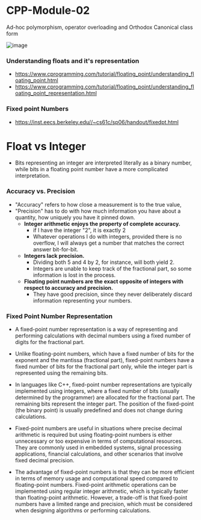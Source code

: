 # CPP-Module-02
Ad-hoc polymorphism, operator overloading and Orthodox Canonical class form

![image](https://github.com/izzypt/CPP-Module-02/assets/73948790/c10c073f-6d99-4733-bbba-a43553736055)


### Understanding floats and it's representation

- https://www.cprogramming.com/tutorial/floating_point/understanding_floating_point.html
- https://www.cprogramming.com/tutorial/floating_point/understanding_floating_point_representation.html

### Fixed point Numbers

- https://inst.eecs.berkeley.edu//~cs61c/sp06/handout/fixedpt.html


# Float vs Integer

- Bits representing an integer are interpreted literally as a binary number, while bits in a floating point number have a more complicated interpretation. 

### Accuracy vs. Precision

- "Accuracy" refers to how close a measurement is to the true value,
- "Precision" has to do with how much information you have about a quantity, how uniquely you have it pinned down.
  - **Integer arithmetic enjoys the property of complete accuracy.**
    - if I have the integer "2", it is exactly 2
    - Whatever operations I do with integers, provided there is no overflow, I will always get a number that matches the correct answer bit-for-bit. 
  - **Integers lack precision.**
    - Dividing both 5 and 4 by 2, for instance, will both yield 2.
    - Integers are unable to keep track of the fractional part, so some information is lost in the process.
  - **Floating point numbers are the exact opposite of integers with respect to accuracy and precision.**
    - They have good precision, since they never deliberately discard information representing your numbers.
   
### Fixed Point Number Representation

- A fixed-point number representation is a way of representing and performing calculations with decimal numbers using a fixed number of digits for the fractional part. 

- Unlike floating-point numbers, which have a fixed number of bits for the exponent and the mantissa (fractional part), fixed-point numbers have a fixed number of bits for the fractional part only, while the integer part is represented using the remaining bits.

- In languages like C++, fixed-point number representations are typically implemented using integers, where a fixed number of bits (usually determined by the programmer) are allocated for the fractional part. The remaining bits represent the integer part. The position of the fixed-point (the binary point) is usually predefined and does not change during calculations.

- Fixed-point numbers are useful in situations where precise decimal arithmetic is required but using floating-point numbers is either unnecessary or too expensive in terms of computational resources. They are commonly used in embedded systems, signal processing applications, financial calculations, and other scenarios that involve fixed decimal precision.

- The advantage of fixed-point numbers is that they can be more efficient in terms of memory usage and computational speed compared to floating-point numbers. Fixed-point arithmetic operations can be implemented using regular integer arithmetic, which is typically faster than floating-point arithmetic. However, a trade-off is that fixed-point numbers have a limited range and precision, which must be considered when designing algorithms or performing calculations.
